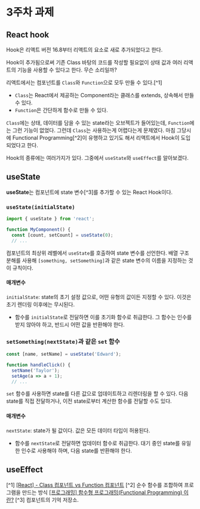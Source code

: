 # 3주차 과제
## React hook
Hook은 리액트 버전 16.8부터 리액트의 요소로 새로 추가되었다고 한다.

Hook이 추가됨으로써 기존 Class 바탕의 코드를 작성할 필요없이 상태 값과 여러 리액트의 기능을 사용할 수 있다고 한다. 무슨 소리일까?

리액트에서는 컴포넌트를 `Class`와 `Function`으로 모두 만들 수 있다.[^1]
* `Class`는 React에서 제공하는 Component라는 클래스를 extends, 상속해서 만들 수 있다.
* `Function`은 간단하게 함수로 만들 수 있다.

`Class`에는 상태, 데이터를 담을 수 있는 state라는 오브젝트가 들어있는데, `Function`에는 그런 기능이 없었다. 그런데 `Class`는 사용하는게 어렵다는게 문제였다. 마침 그당시에 Functional Programming[^2]이 유행하고 있기도 해서 리액트에서 Hook이 도입되었다고 한다.

Hook의 종류에는 여러가지가 있다. 그중에서 `useState`와 `useEffect`를 알아보겠다.

## useState
**useState**는 컴포넌트에 state 변수[^3]를 추가할 수 있는 React Hook이다.

### `useState(initialState)`
```jsx
import { useState } from 'react';

function MyComponent() {
  const [count, setCount] = useState(0);
  // ...  
```

컴포넌트의 최상위 레벨에서 `useState`를 호출하여 state 변수를 선언한다.
배열 구조 분해를 사용해 `[something, setSomething]`과 같은 state 변수의 이름을 지정하는 것이 규칙이다.

#### 매개변수
`initialState`: state의 초기 설정 값으로, 어떤 유형의 값이든 지정할 수 있다. 이것은 초기 렌더링 이후에는 무시된다.
* 함수를 `initialState`로 전달하면 이를 초기화 함수로 취급한다. 그 함수는 인수를 받지 않아야 하고, 반드시 어떤 값을 반환해야 한다.

### `setSomething(nextState)`과 같은 `set` 함수
```jsx
const [name, setName] = useState('Edward');

function handleClick() {
  setName('Taylor');
  setAge(a => a + 1);
  // ...
```

`set` 함수를 사용하면 state를 다른 값으로 업데이트하고 리렌더링을 할 수 있다. 다음 state를 직접 전달하거나, 이전 state로부터 계산한 함수를 전달할 수도 있다.

#### 매개변수
`nextState`: state가 될 값이다. 값은 모든 데이터 타입이 허용된다.
* 함수를 `nextState`로 전달하면 업데이터 함수로 취급한다. 대기 중인 state를 유일한 인수로 사용해야 하며, 다음 state를 반환해야 한다.

## useEffect

[^1] [[React] - Class 컴포넌트 vs Function 컴포넌트](https://velog.io/@cychann/React-Class-컴포넌트-vs-Function-컴포넌트)
[^2] 순수 함수를 조합하여 프로그램을 만드는 방식 [[프로그래밍] 함수형 프로그래밍(Functional Programming) 이란?](https://mangkyu.tistory.com/111)
[^3] 컴포넌트의 기억 저장소.